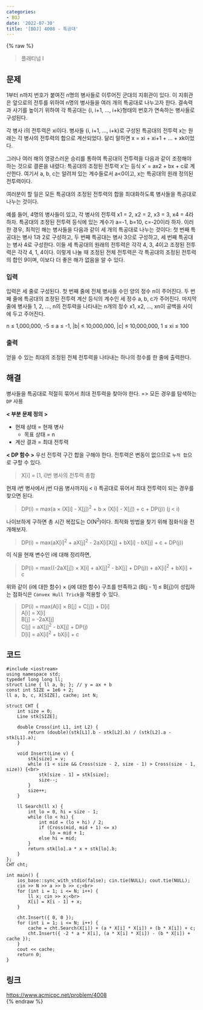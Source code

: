 ```yaml
---
categories:
- BOJ
date: '2022-07-30'
title: '[BOJ] 4008 - 특공대'
---
```


{% raw %}
> 플래티넘 I<br>

## 문제
1부터 n까지 번호가 붙여진 n명의 병사들로 이루어진 군대의 지휘관이 있다. 이 지휘관은 앞으로의 전투를 위하여 n명의 병사들을 여러 개의 특공대로 나누고자 한다. 결속력과 사기를 높이기 위하여 각 특공대는 {i, i+1, ..., i+k}형태의 번호가 연속하는 병사들로 구성된다.

각 병사 i의 전투력은 xi이다. 병사들 {i, i+1, ..., i+k}로 구성된 특공대의 전투력 x는 원래는 각 병사의 전투력의 합으로 계산되었다. 달리 말하면 x = xi  + xi+1  + ... + xk이었다.

그러나 여러 해의 영광스러운 승리를 통하여 특공대의 전투력을 다음과 같이 조정해야 하는 것으로 결론을 내렸다: 특공대의 조정된 전투력 x′는 등식 x′ = ax2  + bx + c로 계산한다. 여기서 a, b, c는 알려져 있는 계수들로서 a<0이고, x는 특공대의 원래 정의된 전투력이다.

여러분이 할 일은 모든 특공대의 조정된 전투력의 합을 최대화하도록 병사들을 특공대로 나누는 것이다.

예를 들어, 4명의 병사들이 있고, 각 병사의 전투력 x1  = 2, x2  = 2, x3  = 3, x4  = 4라 하자. 특공대의 조정된 전투력 등식에 있는 계수가 a=-1, b=10, c=-20이라 하자. 이러한 경우, 최적인 해는 병사들을 다음과 같이 세 개의 특공대로 나누는 것이다: 첫 번째 특공대는 병사 1과 2로 구성하고, 두 번째 특공대는 병사 3으로 구성하고, 세 번째 특공대는 병사 4로 구성한다. 이들 세 특공대의 원래의 전투력은 각각 4, 3, 4이고 조정된 전투력은 각각 4, 1, 4이다. 이렇게 나눌 때 조정된 전체 전투력은 각 특공대의 조정된 전투력의 합인 9이며, 이보다 더 좋은 해가 없음을 알 수 있다.

### 입력
입력은 세 줄로 구성된다. 첫 번째 줄에 전체 병사들 수인 양의 정수 n이 주어진다. 두 번째 줄에 특공대의 조정된 전투력 계산 등식의 계수인 세 정수 a, b, c가 주어진다. 마지막 줄에 병사들 1, 2, ..., n의 전투력을 나타내는 n개의 정수 x1, x2, ..., xn이 공백을 사이에 두고 주어진다.

n ≤ 1,000,000, -5 ≤ a ≤ -1, |b| ≤ 10,000,000, |c| ≤ 10,000,000, 1 ≤ xi  ≤ 100

### 출력
얻을 수 있는 최대의 조정된 전체 전투력을 나타내는 하나의 정수를 한 줄에 출력한다.

## 해결
병사들을 특공대로 적절히 묶어서 최대 전투력을 찾아야 한다. => 모든 경우를 탐색하는 `DP` 사용<br>

**< 부분 문제 정의 >**
- 현재 상태 = 현재 병사
	- 목표 상태 = n
- 계산 결과 = 최대 전투력

**< DP 함수 >**
우선 전투력 구간 합을 구해야 한다. 전투력은 변동이 없으므로 `누적 합`으로 구할 수 있다.
> X[i] = [1, i]번 병사의 전투력 총합<br>

현재 i번 병사에서 j번 다음 병사까지(j < i) 특공대로 묶어서 최대 전투력이 되는 경우를 찾으면 된다.
> DP(i) = max(a × (X[i] - X[j])<sup>2</sup> + b × (X[i] - X[j]) + c + DP(j)) (j < i)<br>

나이브하게 구하면 총 시간 복잡도는 O(N<sup>2</sup>)이다. 최적화 방법을 찾기 위해 점화식을 전개해보자.
> DP(i) = max(aX[i]<sup>2</sup> + aX[j]<sup>2</sup> - 2aX[i]X[j] + bX[i] - bX[j] + c + DP(j))<br>

이 식을 현재 변수인 i에 대해 정리하면,
> DP(i) = max((-2aX[j]) × X[i] + aX[j]<sup>2</sup> - bX[j] + DP(j)) + aX[i]<sup>2</sup> + bX[i] + c<br>

위와 같이 (i에 대한 함수) × (j에 대한 함수) 구조를 만족하고 (B[j - 1] ≤ B[j])이 성립하는 점화식은 `Convex Hull Trick`을 적용할 수 있다.
> DP(i) = max(A[i] × B[j] + C[j]) + D[i]<br>
> A[i] = X[i]<br>
> B[j] = -2aX[j]<br>
> C[j] = aX[j]<sup>2</sup> - bX[j] + DP(j)<br>
> D[i] = aX[i]<sup>2</sup> + bX[i] + c<br>

## 코드
```
#include <iostream>
using namespace std;
typedef long long ll;
struct Line { ll a, b; }; // y = ax + b
const int SIZE = 1e6 + 2;
ll a, b, c, X[SIZE], cache; int N;

struct CHT {
	int size = 0;
	Line stk[SIZE];

	double Cross(int L1, int L2) {
		return (double)(stk[L1].b - stk[L2].b) / (stk[L2].a - stk[L1].a);
	}

	void Insert(Line v) {
		stk[size] = v;
		while (1 < size && Cross(size - 2, size - 1) > Cross(size - 1, size)) {<br>
			stk[size - 1] = stk[size];
			size--;
		}
		size++;
	}

	ll Search(ll x) {
		int lo = 0, hi = size - 1;
		while (lo < hi) {
			int mid = (lo + hi) / 2;
			if (Cross(mid, mid + 1) <= x)
				lo = mid + 1;
			else hi = mid;
		}
		return stk[lo].a * x + stk[lo].b;
	}
};
CHT cht;

int main() {
	ios_base::sync_with_stdio(false); cin.tie(NULL); cout.tie(NULL);
	cin >> N >> a >> b >> c;<br>
	for (int i = 1; i <= N; i++) {
		ll x; cin >> x;<br>
		X[i] = X[i - 1] + x;
	}

	cht.Insert({ 0, 0 });
	for (int i = 1; i <= N; i++) {
		cache = cht.Search(X[i]) + (a * X[i] * X[i]) + (b * X[i]) + c;
		cht.Insert({ -2 * a * X[i], (a * X[i] * X[i]) - (b * X[i]) + cache });
	}
	cout << cache;
	return 0;
}
```

## 링크
https://www.acmicpc.net/problem/4008<br>
{% endraw %}